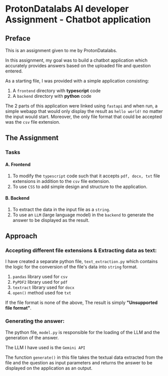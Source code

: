 # ProtonDatalabs AI developer Assignment - Chatbot application

## Preface

This is an assignment given to me by ProtonDatalabs.

In this assignment, my goal was to build a chatbot application which accurately provides answers based on the uploaded file and question entered. 

As a starting file, I was provided with a simple application consisting:
1. A `frontend` directory with **typescript** code   
2. A `backend` directory with **python** code

The 2 parts of this application were linked using `fastapi` and when run, a simple webapp that would only display the result as `hello world!` no matter the input would start. Moreover, the only file format that could be accepted was the `csv` file extension.

## The Assignment
### Tasks
#### A. Frontend
1. To modify the `typescript` code such that it accepts `pdf, docx, txt` file extensions in addition to the `csv` file extension.
2. To use `CSS` to add simple design and structure to the application.
#### B. Backend
1. To extract the data in the input file as a `string`.
2. To use an `LLM` (large language model) in the `backend` to generate the answer to be displayed as the result.


## Approach

### Accepting different file extensions & Extracting data as text:
I have created a separate python file, `text_extraction.py` which contains the logic for the conversion of the file's data into `string` format.   

1. `pandas` library used for `csv`
2. `PyPDF2` library used for `pdf`
3. `textract` library used for `docx`
4. `open()` method used foe `txt`

If the file format is none of the above, The result is simply **"Unsupported file format"**.

### Generating the answer:
The python file, `model.py` is responsible for the loading of the LLM and the generation of the answer.

The LLM I have used is the `Gemini API`

The function `generate()` in this file takes the textual data extracted from the file and the question as input parameters and returns the answer to be displayed on the application as an output.

